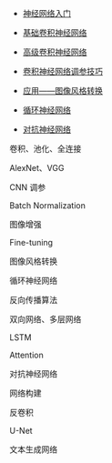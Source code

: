 * [神经网络入门]()

* [基础卷积神经网络]()

* [高级卷积神经网络]()

* [卷积神经网络调参技巧](./cnn_trick)

* [应用——图像风格转换]()

* [循环神经网络]()

* [对抗神经网络]()

卷积、池化、全连接

AlexNet、VGG

CNN 调参

Batch Normalization

图像增强

Fine-tuning

图像风格转换

循环神经网络

反向传播算法

双向网络、多层网络

LSTM

Attention

对抗神经网络

网络构建

反卷积

U-Net

文本生成网络